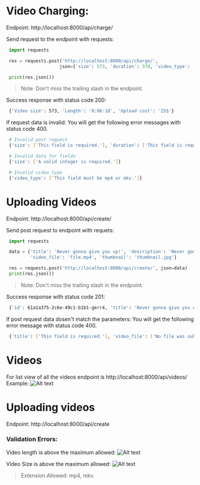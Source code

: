 # Video Charging:

Endpoint: http://localhost:8000/api/charge/

Send request to the endpoint with requests:

```python
 import requests

 res = requests.post('http://localhost:8000/api/charge/',
                    json={'size': 573, 'duration': 378, 'video_type': 'mp4'})

 print(res.json())
```

> Note: Don't miss the trailing slash in the endpoint.

Success response with status code 200:

```bash
 {'Video size': 573, 'Length': '0:06:18', 'Upload cost': '25$'}
```

If request data is invalid: You will get the following error messages with status code 400.

```bash
 # Invalid post request
 {'size': ['This field is required.'], 'duration': ['This field is required.'], 'video_type': ['This field is required.']}

 # Invalid data for fields
 {'size': ['A valid integer is required.']}

 # Invalid video type
 {'video_type': ['This field must be mp4 or mkv.']}
```

# Uploading Videos

Endpoint: http://localhost:8000/api/create/

Send post request to endpoint with requets:

```python
 import requests

 data = {'title': 'Never gonna give you up!', 'description': 'Never gonna let you down',
         'video_file': 'file.mp4', 'thumbnail': 'thumbnail.jpg'}

 res = requests.post('http://localhost:8000/api/create/', json=data)
 print(res.json())
```


> Note: Don't miss the trailing slash in the endpoint.

Success response with status code 201:

```bash
 {'id': 61a1a375-2c6e-49c1-b1b1-gerr4, 'title': 'Never gonna give you up!', 'description': 'Never gonna let you down', 'video_file': 'media/file.mp4', 'thumbnail': 'media/thumbnails/thumbnail.jpg'}
```

If post request data dosen't match the parameters: You will get the following error message with status code 400.

```bash
 {'title': ['This field is required.'], 'video_file': ['No file was submitted.'], 'thumbnail': ['No file was submitted.']}
```

# Videos

For list view of all the videos endpoint is http://localhost:8000/api/videos/
Example:
![Alt text](https://i.ibb.co/gZwyj22/uploadvalidation1.png "List View")

# Uploading videos

Endpoint: http://localhost:8000/api/create

### Validation Errors:

Video length is above the maximum allowed:
![Alt text](https://i.ibb.co/gZwyj22/uploadvalidation1.png "Length error")

Video Size is above the maximum allowed:
![Alt text](https://i.ibb.co/whKXMBZ/validation2.png "Size error")

>  Extension Allowed: mp4, mkv.
